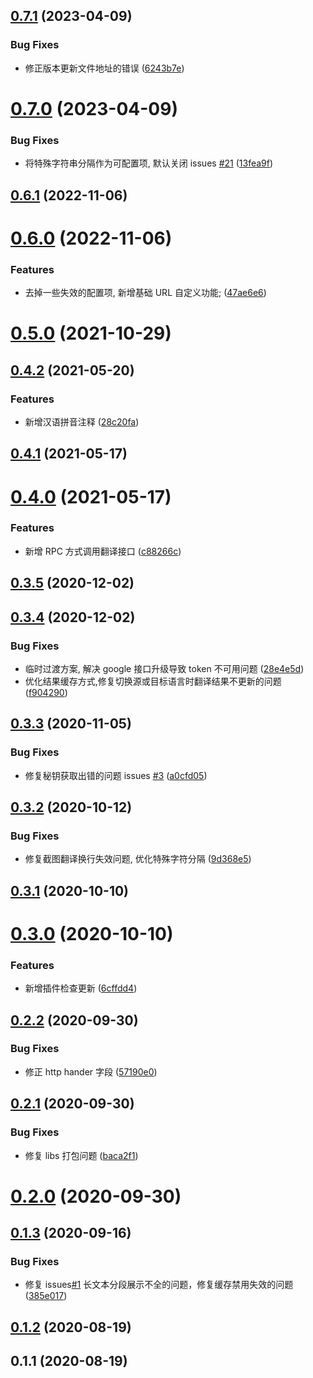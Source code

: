 ## [0.7.1](https://github.com/char8x/bobplugin-google-translate/compare/v0.7.0...v0.7.1) (2023-04-09)

### Bug Fixes

- 修正版本更新文件地址的错误 ([6243b7e](https://github.com/char8x/bobplugin-google-translate/commit/6243b7ec74ee960cbb308e410aa546c131a69ca7))

# [0.7.0](https://github.com/char8x/bobplugin-google-translate/compare/v0.6.1...v0.7.0) (2023-04-09)

### Bug Fixes

- 将特殊字符串分隔作为可配置项, 默认关闭 issues [#21](https://github.com/char8x/bobplugin-google-translate/issues/21) ([13fea9f](https://github.com/char8x/bobplugin-google-translate/commit/13fea9f6bd168d7181af60a81a7e2edd01c6b435))

## [0.6.1](https://github.com/char8x/bobplugin-google-translate/compare/v0.6.0...v0.6.1) (2022-11-06)

# [0.6.0](https://github.com/char8x/bobplugin-google-translate/compare/v0.5.0...v0.6.0) (2022-11-06)

### Features

- 去掉一些失效的配置项, 新增基础 URL 自定义功能; ([47ae6e6](https://github.com/char8x/bobplugin-google-translate/commit/47ae6e6efff87730dbf689f43970e74119957975))

# [0.5.0](https://github.com/char8x/bobplugin-google-translate/compare/v0.4.2...v0.5.0) (2021-10-29)

## [0.4.2](https://github.com/char8x/bobplugin-google-translate/compare/v0.4.1...v0.4.2) (2021-05-20)

### Features

- 新增汉语拼音注释 ([28c20fa](https://github.com/char8x/bobplugin-google-translate/commit/28c20facc2dff823d3ccf50cc3e48973650430dc))

## [0.4.1](https://github.com/char8x/bobplugin-google-translate/compare/v0.4.0...v0.4.1) (2021-05-17)

# [0.4.0](https://github.com/char8x/bobplugin-google-translate/compare/v0.3.5...v0.4.0) (2021-05-17)

### Features

- 新增 RPC 方式调用翻译接口 ([c88266c](https://github.com/char8x/bobplugin-google-translate/commit/c88266c690b206b096688f5c1d67a736d5e1df82))

## [0.3.5](https://github.com/char8x/bobplugin-google-translate/compare/v0.3.4...v0.3.5) (2020-12-02)

## [0.3.4](https://github.com/char8x/bobplugin-google-translate/compare/v0.3.3...v0.3.4) (2020-12-02)

### Bug Fixes

- 临时过渡方案, 解决 google 接口升级导致 token 不可用问题 ([28e4e5d](https://github.com/char8x/bobplugin-google-translate/commit/28e4e5db5034d0d43abf151443050951ff5fbe5d))
- 优化结果缓存方式,修复切换源或目标语言时翻译结果不更新的问题 ([f904290](https://github.com/char8x/bobplugin-google-translate/commit/f904290bdad307e7711e8972e6c34dcd5044909e))

## [0.3.3](https://github.com/char8x/bobplugin-google-translate/compare/v0.3.2...v0.3.3) (2020-11-05)

### Bug Fixes

- 修复秘钥获取出错的问题 issues [#3](https://github.com/char8x/bobplugin-google-translate/issues/3) ([a0cfd05](https://github.com/char8x/bobplugin-google-translate/commit/a0cfd05ce1a1ad04c0c98bc3c9fbef830f35747f))

## [0.3.2](https://github.com/char8x/bobplugin-google-translate/compare/v0.3.1...v0.3.2) (2020-10-12)

### Bug Fixes

- 修复截图翻译换行失效问题, 优化特殊字符分隔 ([9d368e5](https://github.com/char8x/bobplugin-google-translate/commit/9d368e5a848359dbe900c72847d6de32823fcbc2))

## [0.3.1](https://github.com/char8x/bobplugin-google-translate/compare/v0.3.0...v0.3.1) (2020-10-10)

# [0.3.0](https://github.com/char8x/bobplugin-google-translate/compare/v0.2.2...v0.3.0) (2020-10-10)

### Features

- 新增插件检查更新 ([6cffdd4](https://github.com/char8x/bobplugin-google-translate/commit/6cffdd483bed143ea23e3961ac4837d1f5fc61ec))

## [0.2.2](https://github.com/char8x/bobplugin-google-translate/compare/v0.2.1...v0.2.2) (2020-09-30)

### Bug Fixes

- 修正 http hander 字段 ([57190e0](https://github.com/char8x/bobplugin-google-translate/commit/57190e071344d9c5f59a5a3487a48bc7f81f5800))

## [0.2.1](https://github.com/char8x/bobplugin-google-translate/compare/v0.2.0...v0.2.1) (2020-09-30)

### Bug Fixes

- 修复 libs 打包问题 ([baca2f1](https://github.com/char8x/bobplugin-google-translate/commit/baca2f1d450aad92e7e724352c928c6e7ee9176c))

# [0.2.0](https://github.com/char8x/bobplugin-google-translate/compare/v0.1.3...v0.2.0) (2020-09-30)

## [0.1.3](https://github.com/char8x/bobplugin-google-translate/compare/v0.1.2...v0.1.3) (2020-09-16)

### Bug Fixes

- 修复 issues[#1](https://github.com/char8x/bobplugin-google-translate/issues/1) 长文本分段展示不全的问题，修复缓存禁用失效的问题 ([385e017](https://github.com/char8x/bobplugin-google-translate/commit/385e0175def739b0a39dad336cf0203ca4cea94c))

## [0.1.2](https://github.com/char8x/bobplugin-google-translate/compare/v0.1.1...v0.1.2) (2020-08-19)

## 0.1.1 (2020-08-19)
